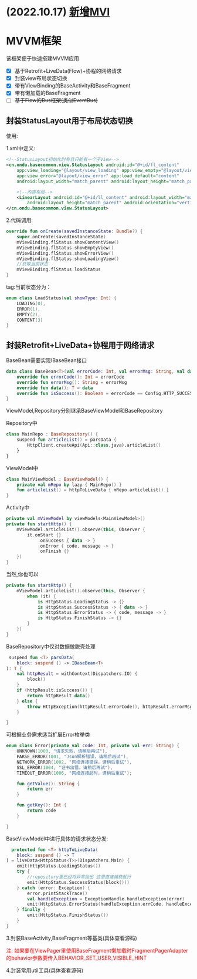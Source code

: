 # (2022.10.17) [新增MVI](https://github.com/ohdu/MVVM/tree/mvi)

# MVVM框架

该框架便于快速搭建MVVM应用

- [x] 基于Retrofit+LiveData(Flow)+协程的网络请求
- [x] 封装view布局状态切换
- [x] 带有ViewBinding的BaseActivity和BaseFragment
- [x] 带有懒加载的BaseFragment
- [ ] ~~基于Flow的Bus框架(类似EventBus)~~

## 封装StatusLayout用于布局状态切换

使用:

1.xml中定义:

```xml
<!--StatusLayout初始化时有且只能有一个子View-->
<cn.ondu.basecommon.view.StatusLayout android:id="@+id/fl_content"
    app:view_loading="@layout/view_loading" app:view_empty="@layout/view_empty"
    app:view_error="@layout/view_error" app:load_default="content"
    android:layout_width="match_parent" android:layout_height="match_parent">

    <!--内容布局-->
    <LinearLayout android:id="@+id/ll_content" android:layout_width="match_parent"
        android:layout_height="match_parent" android:orientation="vertical" />
</cn.ondu.basecommon.view.StatusLayout>
```

2.代码调用:

```kotlin
override fun onCreate(savedInstanceState: Bundle?) {
    super.onCreate(savedInstanceState)
    mViewBinding.flStatus.showContentView()
    mViewBinding.flStatus.showEmptyView()
    mViewBinding.flStatus.showErrorView()
    mViewBinding.flStatus.showLoadingView()
    //获取当前状态
    mViewBinding.flStatus.loadStatus
}
```

tag:当前状态分为：

```kotlin
enum class LoadStatus(val showType: Int) {
    LOADING(0),
    ERROR(1),
    EMPTY(2),
    CONTENT(3)
}
```

## 封装Retrofit+LiveData+协程用于网络请求

BaseBean需要实现IBaseBean接口

```kotlin
data class BaseBean<T>(val errorCode: Int, val errorMsg: String, val data: T) : IBaseBean<T> {
    override fun errorCode(): Int = errorCode
    override fun errorMsg(): String = errorMsg
    override fun data(): T = data
    override fun isSuccess(): Boolean = errorCode == Config.HTTP_SUCCESS_CODE
}
```

ViewModel,Repository分别继承BaseViewModel和BaseRepository

Repository中

```kotlin
class MainRepo : BaseRepository() {
    suspend fun articleList() = parsData {
        HttpClient.createApi(Api::class.java).articleList()
    }
}
```

ViewModel中

```kotlin
class MainViewModel : BaseViewModel() {
    private val mRepo by lazy { MainRepo() }
    fun articleList() = httpToLiveData { mRepo.articleList() }
}
```

Activity中

```kotlin
private val mViewModel by viewModels<MainViewModel>()
private fun startHttp() {
    mViewModel.articleList().observe(this, Observer {
        it.onStart {}
            .onSuccess { data -> }
            .onError { code, message -> }
            .onFinish {}
    })
}
```

当然,你也可以

```kotlin
private fun startHttp() {
    mViewModel.articleList().observe(this, Observer {
        when (it) {
            is HttpStatus.LoadingStatus -> {}
            is HttpStatus.SuccessStatus -> { data -> }
            is HttpStatus.ErrorStatus -> { code, message -> }
            is HttpStatus.FinishStatus -> {}
        }
    })
}
```

BaseRepository中仅对数据做脱壳处理

```kotlin
 suspend fun <T> parsData(
    block: suspend () -> IBaseBean<T>
): T {
    val httpResult = withContext(Dispatchers.IO) {
        block()
    }
    if (httpResult.isSuccess()) {
        return httpResult.data()
    } else {
        throw HttpException(httpResult.errorCode(), httpResult.errorMsg())
    }

}
```

可根据业务需求适当扩展Error枚举类

```kotlin
enum class Error(private val code: Int, private val err: String) {
    UNKNOWN(1000, "请求失败，请稍后再试"),
    PARSE_ERROR(1001, "Json解析错误，请稍后再试"),
    NETWORK_ERROR(1002, "网络连接错误，请稍后重试"),
    SSL_ERROR(1004, "证书出错，请稍后再试"),
    TIMEOUT_ERROR(1006, "网络连接超时，请稍后重试");

    fun getValue(): String {
        return err
    }

    fun getKey(): Int {
        return code
    }

}
```

BaseViewModel中进行具体的请求状态分发:

```kotlin
  protected fun <T> httpToLiveData(
    block: suspend () -> T
) = liveData<HttpStatus<T>>(Dispatchers.Main) {
    emit(HttpStatus.LoadingStatus())
    try {
        //repository里已经将异常抛出 这里直接捕获就行
        emit(HttpStatus.SuccessStatus(block()))
    } catch (error: Exception) {
        error.printStackTrace()
        val handleException = ExceptionHandle.handleException(error)
        emit(HttpStatus.ErrorStatus(handleException.errCode, handleException.errorMsg))
    } finally {
        emit(HttpStatus.FinishStatus())
    }
}
```

3.封装BaseActivity,BaseFragment等基类(具体查看源码)

<font color=red>注:
如果要在ViewPager里使用BaseFragment懒加载时FragmentPagerAdapter的behavior参数要传入BEHAVIOR_SET_USER_VISIBLE_HINT</font>

4.封装常用util工具(具体查看源码)
